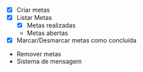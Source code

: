 - [x] Criar metas
- [x] Listar Metas
    - [x] Metas realizadas
    - Metas abertas
- [x] Marcar/Desmarcar metas como concluída
- Remover metas
- Sistema de mensagem